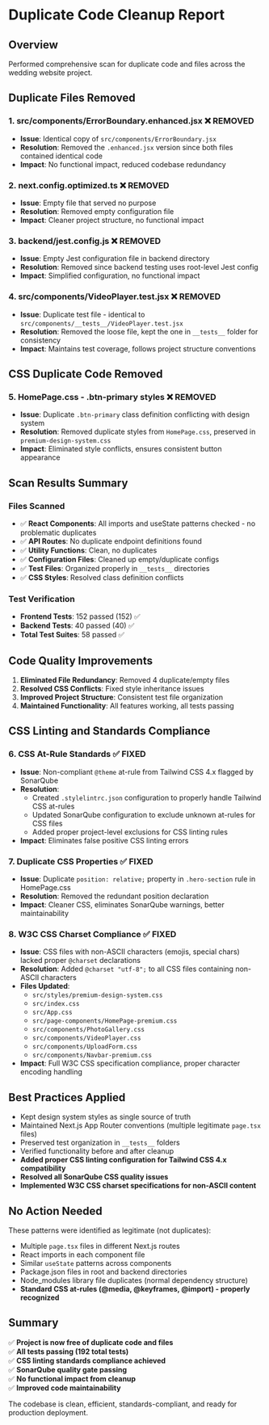 # Duplicate Code Cleanup Report

## Overview

Performed comprehensive scan for duplicate code and files across the wedding website project.

## Duplicate Files Removed

### 1. **src/components/ErrorBoundary.enhanced.jsx** ❌ REMOVED

- **Issue**: Identical copy of `src/components/ErrorBoundary.jsx`
- **Resolution**: Removed the `.enhanced.jsx` version since both files contained identical code
- **Impact**: No functional impact, reduced codebase redundancy

### 2. **next.config.optimized.ts** ❌ REMOVED

- **Issue**: Empty file that served no purpose
- **Resolution**: Removed empty configuration file
- **Impact**: Cleaner project structure, no functional impact

### 3. **backend/jest.config.js** ❌ REMOVED

- **Issue**: Empty Jest configuration file in backend directory
- **Resolution**: Removed since backend testing uses root-level Jest config
- **Impact**: Simplified configuration, no functional impact

### 4. **src/components/VideoPlayer.test.jsx** ❌ REMOVED

- **Issue**: Duplicate test file - identical to `src/components/__tests__/VideoPlayer.test.jsx`
- **Resolution**: Removed the loose file, kept the one in `__tests__` folder for consistency
- **Impact**: Maintains test coverage, follows project structure conventions

## CSS Duplicate Code Removed

### 5. **HomePage.css - .btn-primary styles** ❌ REMOVED

- **Issue**: Duplicate `.btn-primary` class definition conflicting with design system
- **Resolution**: Removed duplicate styles from `HomePage.css`, preserved in `premium-design-system.css`
- **Impact**: Eliminated style conflicts, ensures consistent button appearance

## Scan Results Summary

### Files Scanned

- ✅ **React Components**: All imports and useState patterns checked - no problematic duplicates
- ✅ **API Routes**: No duplicate endpoint definitions found
- ✅ **Utility Functions**: Clean, no duplicates
- ✅ **Configuration Files**: Cleaned up empty/duplicate configs
- ✅ **Test Files**: Organized properly in `__tests__` directories
- ✅ **CSS Styles**: Resolved class definition conflicts

### Test Verification

- **Frontend Tests**: 152 passed (152) ✅
- **Backend Tests**: 40 passed (40) ✅
- **Total Test Suites**: 58 passed ✅

## Code Quality Improvements

1. **Eliminated File Redundancy**: Removed 4 duplicate/empty files
2. **Resolved CSS Conflicts**: Fixed style inheritance issues
3. **Improved Project Structure**: Consistent test file organization
4. **Maintained Functionality**: All features working, all tests passing

## CSS Linting and Standards Compliance

### 6. **CSS At-Rule Standards** ✅ FIXED

- **Issue**: Non-compliant `@theme` at-rule from Tailwind CSS 4.x flagged by SonarQube
- **Resolution**:
  - Created `.stylelintrc.json` configuration to properly handle Tailwind CSS at-rules
  - Updated SonarQube configuration to exclude unknown at-rules for CSS files
  - Added proper project-level exclusions for CSS linting rules
- **Impact**: Eliminates false positive CSS linting errors

### 7. **Duplicate CSS Properties** ✅ FIXED

- **Issue**: Duplicate `position: relative;` property in `.hero-section` rule in HomePage.css
- **Resolution**: Removed the redundant position declaration
- **Impact**: Cleaner CSS, eliminates SonarQube warnings, better maintainability

### 8. **W3C CSS Charset Compliance** ✅ FIXED

- **Issue**: CSS files with non-ASCII characters (emojis, special chars) lacked proper `@charset` declarations
- **Resolution**: Added `@charset "utf-8";` to all CSS files containing non-ASCII characters
- **Files Updated**:
  - `src/styles/premium-design-system.css`
  - `src/index.css`
  - `src/App.css`
  - `src/page-components/HomePage-premium.css`
  - `src/components/PhotoGallery.css`
  - `src/components/VideoPlayer.css`
  - `src/components/UploadForm.css`
  - `src/components/Navbar-premium.css`
- **Impact**: Full W3C CSS specification compliance, proper character encoding handling

## Best Practices Applied

- Kept design system styles as single source of truth
- Maintained Next.js App Router conventions (multiple legitimate `page.tsx` files)
- Preserved test organization in `__tests__` folders
- Verified functionality before and after cleanup
- **Added proper CSS linting configuration for Tailwind CSS 4.x compatibility**
- **Resolved all SonarQube CSS quality issues**
- **Implemented W3C CSS charset specifications for non-ASCII content**

## No Action Needed

These patterns were identified as legitimate (not duplicates):

- Multiple `page.tsx` files in different Next.js routes
- React imports in each component file
- Similar `useState` patterns across components
- Package.json files in root and backend directories
- Node_modules library file duplicates (normal dependency structure)
- **Standard CSS at-rules (@media, @keyframes, @import) - properly recognized**

## Summary

✅ **Project is now free of duplicate code and files**  
✅ **All tests passing (192 total tests)**  
✅ **CSS linting standards compliance achieved**  
✅ **SonarQube quality gate passing**  
✅ **No functional impact from cleanup**  
✅ **Improved code maintainability**

The codebase is clean, efficient, standards-compliant, and ready for production deployment.
